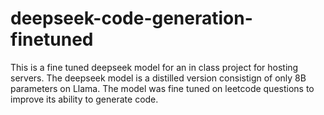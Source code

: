 # deepseek-code-generation-finetuned
This is a fine tuned deepseek model for an in class project for hosting servers. The deepseek model is a distilled version consistign of only 8B parameters on Llama. The model was fine tuned on leetcode questions to improve its ability to generate code.
